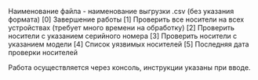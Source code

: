 Наименование файла - наименование выгрузки .csv (без указания формата)
[0] Завершение работы
[1] Проверить все носители на всех устройствах (требует много времени на обработку)
[2] Проверить носители с указанием серийного номера
[3] Проверить носители с указанием модели
[4] Список уязвимых носителей
[5] Последняя дата проверки носителей

Работа осуществляется через консоль, инструкции указаны при вводе.
